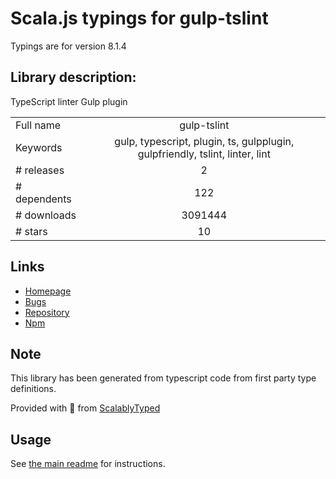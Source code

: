 
# Scala.js typings for gulp-tslint

Typings are for version 8.1.4

## Library description:
TypeScript linter Gulp plugin

|                    |                 |
| ------------------ | :-------------: |
| Full name          | gulp-tslint |
| Keywords           | gulp, typescript, plugin, ts, gulpplugin, gulpfriendly, tslint, linter, lint |
| # releases         | 2 |
| # dependents       | 122 |
| # downloads        | 3091444 |
| # stars            | 10 |

## Links
- [Homepage](https://github.com/panuhorsmalahti/gulp-tslint)
- [Bugs](https://github.com/panuhorsmalahti/gulp-tslint/issues)
- [Repository](https://github.com/panuhorsmalahti/gulp-tslint)
- [Npm](https://www.npmjs.com/package/gulp-tslint)
    


## Note
This library has been generated from typescript code from first party type definitions.

Provided with :purple_heart: from [ScalablyTyped](https://github.com/oyvindberg/ScalablyTyped)

## Usage
See [the main readme](../../readme.md) for instructions.


